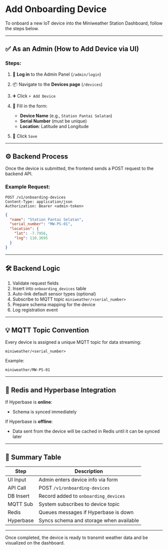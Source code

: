 # Add Onboarding Device

To onboard a new IoT device into the Miniweather Station Dashboard, follow the steps below.

---

## ✅ As an Admin (How to Add Device via UI)

### Steps:

1. 🔐 **Log in** to the Admin Panel (`/admin/login`)
2. 📦 Navigate to the **Devices page** (`/devices`)
3. ➕ Click `+ Add Device`
4. 📝 Fill in the form:

   * **Device Name** (e.g., `Station Pantai Selatan`)
   * **Serial Number** (must be unique)
   * **Location**: Latitude and Longitude
5. 💾 Click `Save`

---

## ⚙️ Backend Process

Once the device is submitted, the frontend sends a POST request to the backend API.

### Example Request:

```
POST /v1/onboarding-devices
Content-Type: application/json
Authorization: Bearer <admin-token>
```

```json
{
  "name": "Station Pantai Selatan",
  "serial_number": "MW-PS-01",
  "location": {
    "lat": -7.7956,
    "lng": 110.3695
  }
}
```

---

## 🛠 Backend Logic

1. Validate request fields
2. Insert into `onboarding_devices` table
3. Auto-link default sensor types (optional)
4. Subscribe to MQTT topic `miniweather/<serial_number>`
5. Prepare schema mapping for the device
6. Log registration event

---

## 💡 MQTT Topic Convention

Every device is assigned a unique MQTT topic for data streaming:

```
miniweather/<serial_number>
```

Example:

```
miniweather/MW-PS-01
```

---

## 🧠 Redis and Hyperbase Integration

If Hyperbase is **online**:

* Schema is synced immediately

If Hyperbase is **offline**:

* Data sent from the device will be cached in Redis until it can be synced later

---

## 📌 Summary Table

| Step      | Description                             |
| --------- | --------------------------------------- |
| UI Input  | Admin enters device info via form       |
| API Call  | POST `/v1/onboarding-devices`           |
| DB Insert | Record added to `onboarding_devices`    |
| MQTT Sub  | System subscribes to device topic       |
| Redis     | Queues messages if Hyperbase is down    |
| Hyperbase | Syncs schema and storage when available |

---

Once completed, the device is ready to transmit weather data and be visualized on the dashboard.
